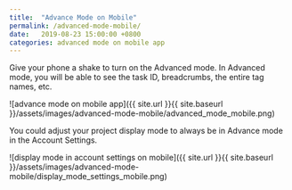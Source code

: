 ```yaml
---
title:  "Advance Mode on Mobile"
permalink: /advanced-mode-mobile/
date:   2019-08-23 15:00:00 +0800
categories: advanced mode on mobile app
---
```

Give your phone a shake to turn on the Advanced mode. In Advanced mode, you will be able to see the task ID, breadcrumbs, the entire tag names, etc. 

![advance mode on mobile app]({{ site.url }}{{ site.baseurl }}/assets/images/advanced-mode-mobile/advanced_mode_mobile.png)

You could adjust your project display mode to always be in Advance mode in the Account Settings. 

![display mode in account settings on mobile]({{ site.url }}{{ site.baseurl }}/assets/images/advanced-mode-mobile/display_mode_settings_mobile.png)
